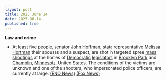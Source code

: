 ```yaml
---
layout: post
title: 2025 June 14
date: 2025-06-14
published: true
---
```



**Law and crime**

* At least five people, senator [John Hoffman](https://en.wikipedia.org/wiki/John_Hoffman_%28Minnesota_politician%29 "John Hoffman (Minnesota politician)"), state representative [Melissa Hortman](https://en.wikipedia.org/wiki/Melissa_Hortman "Melissa Hortman") their spouses and a suspect, are shot in targeted spree [mass shootings](https://en.wikipedia.org/wiki/Mass_shooting "Mass shooting") at the homes of [Democratic](https://en.wikipedia.org/wiki/Democratic_Party_%28United_States%29 "Democratic Party (United States)") [legislators](https://en.wikipedia.org/wiki/Legislator "Legislator") in [Brooklyn Park](https://en.wikipedia.org/wiki/Brooklyn_Park%2C_Minnesota "Brooklyn Park, Minnesota") and [Champlin](https://en.wikipedia.org/wiki/Champlin%2C_Minnesota "Champlin, Minnesota"), [Minnesota](https://en.wikipedia.org/wiki/Minnesota "Minnesota"), United States. The conditions of the victims are unknown and one of the shooters, who impersonated police officers, are currently at large. [(BNO News)](https://bnonews.com/index.php/2025/06/shootings-at-homes-of-2-politicians-in-minnesota/) [(Fox News)](https://www.fox9.com/news/brooklyn-park-champlin-shootings-suspect-impersonating-police)
